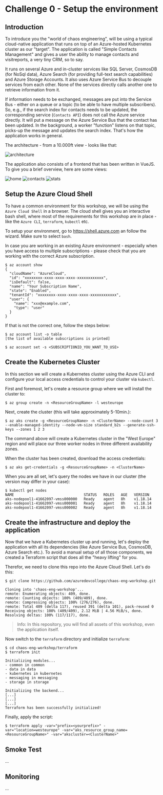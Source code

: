 # Challenge 0 - Setup the environment

## Introduction

To introduce you the "world of chaos engineering", will be using a typical cloud-native application that runs on top of an Azure-hosted Kubernetes cluster as our "target". The application is called "Simple Contacts Management" and gives a user the ability to manage contacts and visitreports, a very tiny CRM, so to say.

It runs on several Azure and in-cluster services like SQL Server, CosmosDB (for NoSql data), Azure Search (for providing full-text search capabilities) and Azure Storage Accounts. It also uses Azure Service Bus to decouple services from each other. None of the services directly calls another one to retrieve information from it. 

If information needs to be exchanged, messages are put into the Service Bus - either on a queue or a topic (to be able to have multiple subscribers). So, e.g., if the search index for contacts needs to be updated, the corresponding service (`Contacts API`) does not call the Azure service directly. It will put a message on the Azure Service Bus that the contact has been updated. In the background, a worker "function" listens on that topic, picks-up the message and updates the search index. That's how the application works in general.

The architecture - from a 10.000ft view - looks like that:

![architecture](./img/aks-architecture.png)

The application also consists of a frontend that has been written in VueJS. To give you a brief overview, here are some views:

![home](./img/app_home.png)
![contacts](./img/app_contacts.png)
![stats](./img/app_stats.png)

## Setup the Azure Cloud Shell

To have a common environment for this workshop, we will be using the `Azure Cloud Shell` in a browser. The cloud shell gives you an interactive bash shell, where most of the requirements for this workshop are in place - like the `Azure CLI`, `terraform`, `kubectl` etc.

To setup your environment, go to <https://shell.azure.com> an follow the wizard. Make sure to select `bash`.

In case you are working in an existing Azure environment - especially when you have access to multiple subscriptions - please check that you are working with the correct Azure subscription.

```shell
$ az account show
{
  "cloudName": "AzureCloud",
  "id": "xxxxxxxx-xxxx-xxxx-xxxx-xxxxxxxxxxxx",
  "isDefault": false,
  "name": "Your Subscription Name",
  "state": "Enabled",
  "tenantId": "xxxxxxxx-xxxx-xxxx-xxxx-xxxxxxxxxxxx",
  "user": {
    "name": "xxx@example.com",
    "type": "user"
  }
}
```

If that is not the correct one, follow the steps below:

```shell
$ az account list -o table
[the list of available subscriptions is printed]

$ az account set -s <SUBSCRIPTIONID_YOU_WANT_TO_USE>
```

## Create the Kubernetes Cluster

In this section we will create a Kubernetes cluster using the Azure CLI and configure your local access credentials to control your cluster via `kubectl`.

First and foremost, let's create a resource group where we will install the cluster to:

```shell
$ az group create -n <ResourceGroupName> -l westeurope
```

Next, create the cluster (this will take approximately 5-10min.):

```shell
$ az aks create -g <ResourceGroupName> -n <ClusterName> --node-count 3 --enable-managed-identity --node-vm-size standard_b2s --generate-ssh-keys --zones 1 2 3
```

The command above will create a Kubernetes cluster in the "West Europe" region and will place our three worker nodes in three different availability zones.

When the cluster has been created, download the access credentials:

```shell
$ az aks get-credentials -g <ResourceGroupName> -n <ClusterName>
```

When you are all set, let's query the nodes we have in our cluster (the version may differ in your case):

```shell
$ kubectl get nodes
NAME                                STATUS   ROLES   AGE   VERSION
aks-nodepool1-41662097-vmss000000   Ready    agent   8h    v1.18.14
aks-nodepool1-41662097-vmss000001   Ready    agent   8h    v1.18.14
aks-nodepool1-41662097-vmss000002   Ready    agent   8h    v1.18.14
```

## Create the infrastructure and deploy the application

Now that we have a Kubernetes cluster up and running, let's deploy the application with all its dependencies (like Azure Service Bus, CosmosDB, Azure Search etc.). To avoid a manual setup of all those components, we created a Terraform script that does all the "heavy lifting" for you.

Therefor, we need to clone this repo into the Azure Cloud Shell. Let's do this:

```shell
$ git clone https://github.com/azuredevcollege/chaos-eng-workshop.git

Cloning into 'chaos-eng-workshop'...
remote: Enumerating objects: 409, done.
remote: Counting objects: 100% (409/409), done.
remote: Compressing objects: 100% (276/276), done.
remote: Total 409 (delta 117), reused 391 (delta 101), pack-reused 0
Receiving objects: 100% (409/409), 2.12 MiB | 4.56 MiB/s, done.
Resolving deltas: 100% (117/117), done.
```

> Info: In this repository, you will find all assets of this workshop, even the application itself.

Now switch to the `terraform` directory and initialize `terraform`:

```shell
$ cd chaos-eng-workshop/terraform
$ terraform init

Initializing modules...
- common in common
- data in data
- kubernetes in kubernetes
- messaging in messaging
- storage in storage

Initializing the backend...
[...]
[...]
[...]
Terraform has been successfully initialized!
```

Finally, apply the script:

```shell
$ terraform apply -var="prefix=<yourprefix>" -var="location=westeurope" -var="aks_resource_group_name=<ResourceGroupName>" -var="akscluster=<ClusterName>"
```


## Smoke Test

...

## Monitoring

...